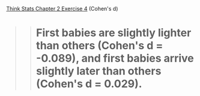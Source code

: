 [Think Stats Chapter 2 Exercise 4](http://greenteapress.com/thinkstats2/html/thinkstats2003.html#toc24) (Cohen's d)

>> # First babies are slightly lighter than others (Cohen's d = -0.089), and first babies arrive slightly later than others (Cohen's d = 0.029).
